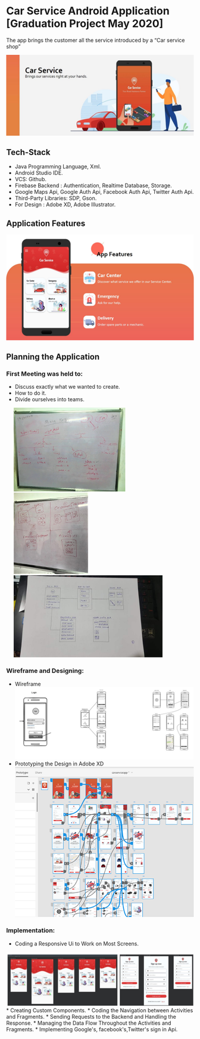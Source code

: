 # Car Service Android Application [Graduation Project May 2020]

The app brings the customer all the service introduced by a “Car service shop”

![intro](readmeSrc/intro.JPG)

## Tech-Stack

* Java Programming Language, Xml.
* Android Studio IDE.
* VCS: Github.
* Firebase Backend : Authentication, Realtime Database, Storage.
* Google Maps Api, Google Auth Api, Facebook Auth Api, Twitter Auth Api.
* Third-Party Libraries: SDP, Gson.
* For Design : Adobe XD, Adobe Illustrator. 

## Application Features

![features](readmeSrc/features.JPG)

## Planning the Application

### First Meeting was held to:

* Discuss exactly what we wanted to create.
* How to do it.
* Divide ourselves into teams.

<img src="readmeSrc/FirstMeeting1.jpeg" alt="drawing" width="300"  hspace="20"/>
<img src="readmeSrc/FirstMeeting2.jpeg" alt="drawing" width="200" hspace="20"/>
<img src="readmeSrc/FirstMeeting3.jpeg" alt="drawing" width="400" hspace="20"/>

### Wireframe and Designing:

* Wireframe
  <img src="readmeSrc/wireframe.JPG" alt="drawing"/>
* Prototyping the Design in Adobe XD
  <img src="readmeSrc/proto.PNG" alt="drawing"/>

### Implementation:
 * Coding a Responsive Ui to Work on Most Screens.
 <img src="readmeSrc/responsive.JPG" alt="drawing"/>
 * Creating Custom Components.
 * Coding the Navigation between Activities and Fragments. 
 * Sending Requests to the Backend and Handling the Response.
 * Managing the Data Flow Throughout the Activities and Fragments.
 * Implementing Google's, facebook's,Twitter's sign in Api.

